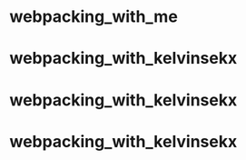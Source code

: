 # webpacking_with_me
# webpacking_with_kelvinsekx
# webpacking_with_kelvinsekx
# webpacking_with_kelvinsekx
